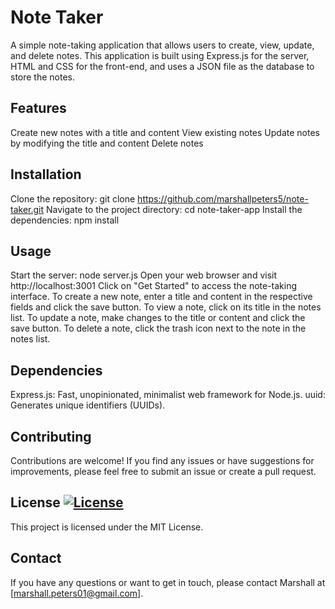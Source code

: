 # Note Taker
A simple note-taking application that allows users to create, view, update, and delete notes. This application is built using Express.js for the server, HTML and CSS for the front-end, and uses a JSON file as the database to store the notes.

## Features
Create new notes with a title and content
View existing notes
Update notes by modifying the title and content
Delete notes

## Installation
Clone the repository: git clone <https://github.com/marshallpeters5/note-taker.git>
Navigate to the project directory: cd note-taker-app
Install the dependencies: npm install

## Usage
Start the server: node server.js
Open your web browser and visit http://localhost:3001
Click on "Get Started" to access the note-taking interface.
To create a new note, enter a title and content in the respective fields and click the save button.
To view a note, click on its title in the notes list.
To update a note, make changes to the title or content and click the save button.
To delete a note, click the trash icon next to the note in the notes list.

## Dependencies
Express.js: Fast, unopinionated, minimalist web framework for Node.js.
uuid: Generates unique identifiers (UUIDs).

## Contributing
Contributions are welcome! If you find any issues or have suggestions for improvements, please feel free to submit an issue or create a pull request.

## License [![License](https://img.shields.io/badge/License-MIT-blue.svg)](LICENSE)
This project is licensed under the MIT License.

## Contact
If you have any questions or want to get in touch, please contact Marshall at [marshall.peters01@gmail.com].